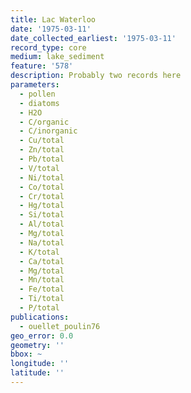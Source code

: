 ```yaml
---
title: Lac Waterloo
date: '1975-03-11'
date_collected_earliest: '1975-03-11'
record_type: core
medium: lake_sediment
feature: '578'
description: Probably two records here
parameters:
  - pollen
  - diatoms
  - H2O
  - C/organic
  - C/inorganic
  - Cu/total
  - Zn/total
  - Pb/total
  - V/total
  - Ni/total
  - Co/total
  - Cr/total
  - Hg/total
  - Si/total
  - Al/total
  - Mg/total
  - Na/total
  - K/total
  - Ca/total
  - Mg/total
  - Mn/total
  - Fe/total
  - Ti/total
  - P/total
publications:
  - ouellet_poulin76
geo_error: 0.0
geometry: ''
bbox: ~
longitude: ''
latitude: ''
---
```

